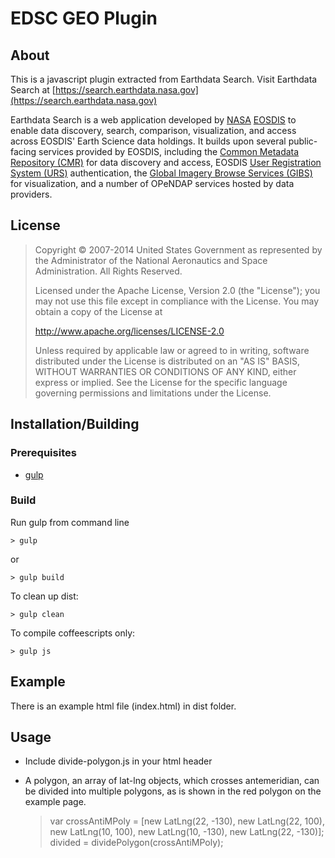 # EDSC GEO Plugin

## About

This is a javascript plugin extracted from Earthdata Search. Visit Earthdata Search at
[https://search.earthdata.nasa.gov](https://search.earthdata.nasa.gov)

Earthdata Search is a web application developed by [NASA](http://nasa.gov) [EOSDIS](https://earthdata.nasa.gov)
to enable data discovery, search, comparison, visualization, and access across EOSDIS' Earth Science data holdings.
It builds upon several public-facing services provided by EOSDIS, including
the [Common Metadata Repository (CMR)](https://cmr.earthdata.nasa.gov/search/) for data discovery and access,
EOSDIS [User Registration System (URS)](https://urs.earthdata.nasa.gov) authentication,
the [Global Imagery Browse Services (GIBS)](https://earthdata.nasa.gov/gibs) for visualization,
and a number of OPeNDAP services hosted by data providers.

## License

> Copyright © 2007-2014 United States Government as represented by the Administrator of the National Aeronautics and Space Administration. All Rights Reserved.
>
> Licensed under the Apache License, Version 2.0 (the "License"); you may not use this file except in compliance with the License.
> You may obtain a copy of the License at
>
>    http://www.apache.org/licenses/LICENSE-2.0
>
>Unless required by applicable law or agreed to in writing, software distributed under the License is distributed on an "AS IS" BASIS,
>WITHOUT WARRANTIES OR CONDITIONS OF ANY KIND, either express or implied. See the License for the specific language governing permissions and limitations under the License.

## Installation/Building

### Prerequisites

* [gulp](http://gulpjs.com/)

### Build
Run gulp from command line

    > gulp
or

    > gulp build

To clean up dist:

	> gulp clean

To compile coffeescripts only:

	> gulp js

## Example
There is an example html file (index.html) in dist folder.

## Usage
* Include divide-polygon.js in your html header

    > <script src="divide-polygon.js" type="text/javascript"></script>
* A polygon, an array of lat-lng objects, which crosses antemeridian, can be divided into multiple polygons, as is shown in the red polygon on the example page.

    > var crossAntiMPoly = [new LatLng(22, -130), new LatLng(22, 100), new LatLng(10, 100), new LatLng(10, -130), new LatLng(22, -130)];
    > divided = dividePolygon(crossAntiMPoly);


